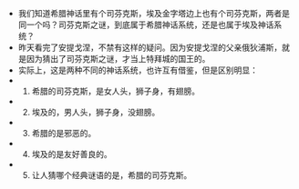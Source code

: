 - 我们知道希腊神话里有个司芬克斯，埃及金字塔边上也有个司芬克斯，两者是同一个吗？司芬克斯之谜，到底属于希腊神话系统，还是也属于埃及神话系统？
- 昨天看完了安提戈涅，不禁有这样的疑问。因为安提戈涅的父亲俄狄浦斯，就是因为猜出了司芬克斯之谜，才当上特拜城的国王的。
- 实际上，这是两种不同的神话系统，也许互有借鉴，但是区别明显：
- 1. 希腊的司芬克斯，是女人头，狮子身，有翅膀。
- 2. 埃及的，男人头，狮子身，没翅膀。
- 3. 希腊的是邪恶的。
- 4. 埃及的是友好善良的。
- 5. 让人猜哪个经典谜语的是，希腊的司芬克斯。
